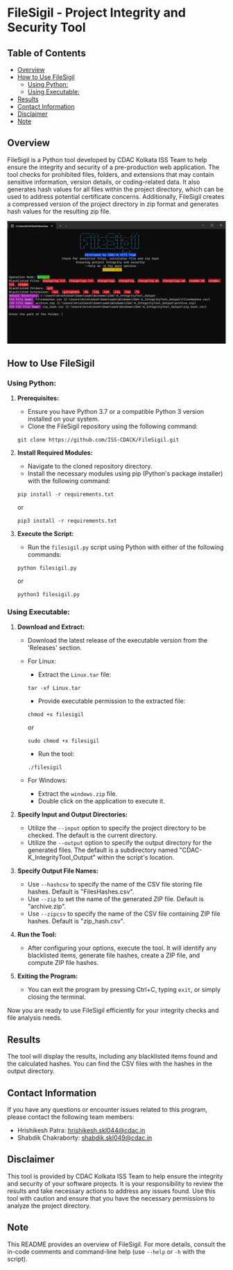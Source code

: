 # FileSigil - Project Integrity and Security Tool

## Table of Contents
- [Overview](#overview)
- [How to Use FileSigil](#how-to-use-filesigil)
  - [Using Python:](#using-python)
  - [Using Executable:](#using-executable)
- [Results](#results)
- [Contact Information](#contact-information)
- [Disclaimer](#disclaimer)
- [Note](#note)

## Overview

FileSigil is a Python tool developed by CDAC Kolkata ISS Team to help ensure the integrity and security of a pre-production web application. The tool checks for prohibited files, folders, and extensions that may contain sensitive information, version details, or coding-related data. It also generates hash values for all files within the project directory, which can be used to address potential certificate concerns. Additionally, FileSigil creates a compressed version of the project directory in zip format and generates hash values for the resulting zip file.

<p align="center">
  <img src="https://github.com/ISS-CDACK/FileSigil/blob/extras/poc1.png?raw=true" alt="FileSigil"/>
</p>

## How to Use FileSigil

### Using Python:

1. **Prerequisites:**
    * Ensure you have Python 3.7 or a compatible Python 3 version installed on your system.
    * Clone the FileSigil repository using the following command:
    ```
    git clone https://github.com/ISS-CDACK/FileSigil.git
    ```

2. **Install Required Modules:**
    * Navigate to the cloned repository directory.
    * Install the necessary modules using pip (Python's package installer) with the following command:
    ```
    pip install -r requirements.txt
    ```
    or
    ```
    pip3 install -r requirements.txt
    ```

3. **Execute the Script:**
    * Run the `filesigil.py` script using Python with either of the following commands:
    ```
    python filesigil.py
    ```
    or
    ```
    python3 filesigil.py
    ```

### Using Executable:

1. **Download and Extract:**
    * Download the latest release of the executable version from the 'Releases' section.
    * For Linux:
        * Extract the `Linux.tar` file:
        ```
        tar -xf Linux.tar
        ```
        * Provide executable permission to the extracted file:
        ```
        chmod +x filesigil
        ```
        or
        ```
        sudo chmod +x filesigil
        ```
        * Run the tool:
        ```
        ./filesigil
        ```

    * For Windows:
        * Extract the `windows.zip` file.
        * Double click on the application to execute it.

2. **Specify Input and Output Directories:**
    * Utilize the `--input` option to specify the project directory to be checked. The default is the current directory.
    * Utilize the `--output` option to specify the output directory for the generated files. The default is a subdirectory named "CDAC-K_IntegrityTool_Output" within the script's location.

3. **Specify Output File Names:**
    * Use `--hashcsv` to specify the name of the CSV file storing file hashes. Default is "FilesHashes.csv".
    * Use `--zip` to set the name of the generated ZIP file. Default is "archive.zip".
    * Use `--zipcsv` to specify the name of the CSV file containing ZIP file hashes. Default is "zip_hash.csv".

4. **Run the Tool:**
    * After configuring your options, execute the tool. It will identify any blacklisted items, generate file hashes, create a ZIP file, and compute ZIP file hashes.

5. **Exiting the Program:**
    * You can exit the program by pressing Ctrl+C, typing `exit`, or simply closing the terminal.

Now you are ready to use FileSigil efficiently for your integrity checks and file analysis needs.


## Results

The tool will display the results, including any blacklisted items found and the calculated hashes.
You can find the CSV files with the hashes in the output directory.

## Contact Information

If you have any questions or encounter issues related to this program, please contact the following team members:

* Hrishikesh Patra: hrishikesh.skl044@cdac.in
* Shabdik Chakraborty: shabdik.skl049@cdac.in

## Disclaimer

This tool is provided by CDAC Kolkata ISS Team to help ensure the integrity and security of your software projects. It is your responsibility to review the results and take necessary actions to address any issues found. Use this tool with caution and ensure that you have the necessary permissions to analyze the project directory.

## Note

This README provides an overview of FileSigil. For more details, consult the in-code comments and command-line help (use `--help` or `-h` with the script).
